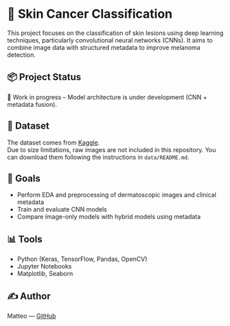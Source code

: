# 🧠 Skin Cancer Classification

This project focuses on the classification of skin lesions using deep learning techniques, particularly convolutional neural networks (CNNs). It aims to combine image data with structured metadata to improve melanoma detection.

## 📦 Project Status
🚧 Work in progress – Model architecture is under development (CNN + metadata fusion).

## 📁 Dataset
The dataset comes from [Kaggle]([https://www.kaggle.com/competitions/isic-2024-challenge]).  
Due to size limitations, raw images are not included in this repository. You can download them following the instructions in `data/README.md`.

## 📌 Goals
- Perform EDA and preprocessing of dermatoscopic images and clinical metadata
- Train and evaluate CNN models
- Compare image-only models with hybrid models using metadata

## 📊 Tools
- Python (Keras, TensorFlow, Pandas, OpenCV)
- Jupyter Notebooks
- Matplotlib, Seaborn

## ✍️ Author
Matteo — [GitHub](https://github.com/mat126)
